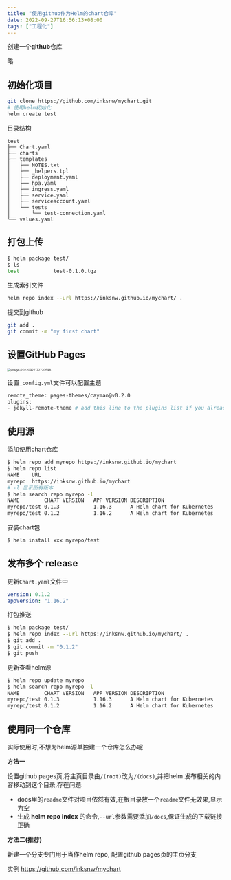 ```yaml
---
title: "使用github作为Helm的chart仓库"
date: 2022-09-27T16:56:13+08:00
tags: ["工程化"]
---
```


创建一个**github**仓库

略

## 初始化项目

```bash
git clone https://github.com/inksnw/mychart.git
# 使用helm初始化
helm create test
```

目录结构

```
test
├── Chart.yaml
├── charts
├── templates
│   ├── NOTES.txt
│   ├── _helpers.tpl
│   ├── deployment.yaml
│   ├── hpa.yaml
│   ├── ingress.yaml
│   ├── service.yaml
│   ├── serviceaccount.yaml
│   └── tests
│       └── test-connection.yaml
└── values.yaml
```

## 打包上传

```bash
$ helm package test/
$ ls
test           test-0.1.0.tgz
```

生成索引文件

```bash
helm repo index --url https://inksnw.github.io/mychart/ .
```

提交到github

```bash
git add .
git commit -m "my first chart"
```

## 设置GitHub Pages

<img src="http://inksnw.asuscomm.com:3001/blog/使用github作为Helm的chart仓库_4702eb9bb1298308ea430cd67a2d0c70.png" alt="image-20220927172720598" style="zoom:50%;" />

设置`_config.yml`文件可以配置主题

```bash
remote_theme: pages-themes/cayman@v0.2.0
plugins:
- jekyll-remote-theme # add this line to the plugins list if you already have one
```

## 使用源

添加使用chart仓库

```bash
$ helm repo add myrepo https://inksnw.github.io/mychart
$ helm repo list
NAME  	URL                                   
myrepo	https://inksnw.github.io/mychart
# -l 显示所有版本
$ helm search repo myrepo -l 
NAME       	CHART VERSION	APP VERSION	DESCRIPTION                
myrepo/test	0.1.3        	1.16.3     	A Helm chart for Kubernetes
myrepo/test	0.1.2        	1.16.2     	A Helm chart for Kubernetes
```

安装chart包

```bash
$ helm install xxx myrepo/test
```

## 发布多个 release

更新`Chart.yaml`文件中 

```yaml
version: 0.1.2
appVersion: "1.16.2"
```

打包推送
```bash
$ helm package test/ 
$ helm repo index --url https://inksnw.github.io/mychart/ .
$ git add .
$ git commit -m "0.1.2"
$ git push
```

更新查看helm源

```bash
$ helm repo update myrepo
$ helm search repo myrepo -l
NAME       	CHART VERSION	APP VERSION	DESCRIPTION                
myrepo/test	0.1.3        	1.16.3     	A Helm chart for Kubernetes
myrepo/test	0.1.2        	1.16.2     	A Helm chart for Kubernetes
```

## 使用同一个仓库

实际使用时,不想为helm源单独建一个仓库怎么办呢

**方法一**

设置github pages页,将主页目录由`/(root)`改为`/(docs)`,并把helm 发布相关的内容移动到这个目录,存在问题: 

- docs里的`readme`文件对项目依然有效,在根目录放一个`readme`文件无效果,显示为空
- 生成 **helm repo index** 的命令,`--url`参数需要添加`/docs`,保证生成的下载链接正确

**方法二(推荐)**

新建一个分支专门用于当作helm repo, 配置github pages页的主页分支

实例 https://github.com/inksnw/mychart
